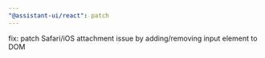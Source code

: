 ```yaml
---
"@assistant-ui/react": patch
---
```


fix: patch Safari/iOS attachment issue by adding/removing input element to DOM
